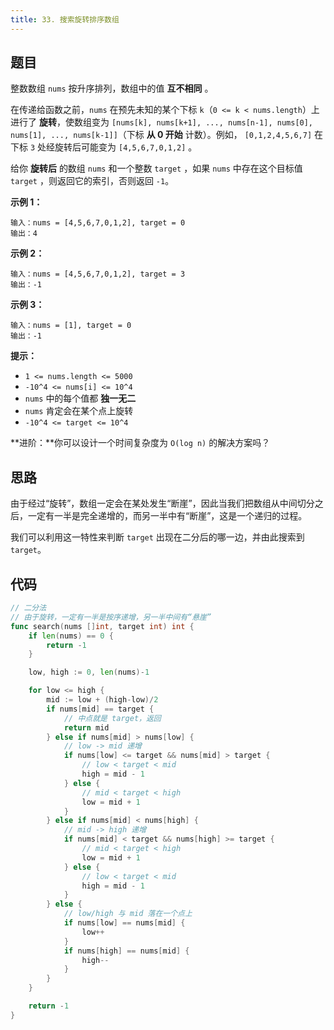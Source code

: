 ```yaml
---
title: 33. 搜索旋转排序数组
---
```


## 题目

整数数组 `nums` 按升序排列，数组中的值 **互不相同** 。

在传递给函数之前，`nums` 在预先未知的某个下标 `k`（`0 <= k < nums.length`）上进行了 **旋转**，使数组变为 `[nums[k], nums[k+1], ..., nums[n-1], nums[0], nums[1], ..., nums[k-1]]`（下标 **从 0 开始** 计数）。例如， `[0,1,2,4,5,6,7]` 在下标 `3` 处经旋转后可能变为 `[4,5,6,7,0,1,2]` 。

给你 **旋转后** 的数组 `nums` 和一个整数 `target` ，如果 `nums` 中存在这个目标值 `target` ，则返回它的索引，否则返回 `-1`。

**示例 1：**

```
输入：nums = [4,5,6,7,0,1,2], target = 0
输出：4
```

**示例 2：**

```
输入：nums = [4,5,6,7,0,1,2], target = 3
输出：-1
```

**示例 3：**

```
输入：nums = [1], target = 0
输出：-1
```

**提示：**

- `1 <= nums.length <= 5000`
- `-10^4 <= nums[i] <= 10^4`
- `nums` 中的每个值都 **独一无二**
- `nums` 肯定会在某个点上旋转
- `-10^4 <= target <= 10^4`

**进阶：**你可以设计一个时间复杂度为 `O(log n)` 的解决方案吗？

## 思路

由于经过“旋转”，数组一定会在某处发生“断崖”，因此当我们把数组从中间切分之后，一定有一半是完全递增的，而另一半中有“断崖”，这是一个递归的过程。

我们可以利用这一特性来判断 `target` 出现在二分后的哪一边，并由此搜索到 `target`。

## 代码

```go
// 二分法
// 由于旋转，一定有一半是按序递增，另一半中间有“悬崖”
func search(nums []int, target int) int {
	if len(nums) == 0 {
		return -1
	}

	low, high := 0, len(nums)-1

	for low <= high {
		mid := low + (high-low)/2
		if nums[mid] == target {
			// 中点就是 target，返回
			return mid
		} else if nums[mid] > nums[low] {
			// low -> mid 递增
			if nums[low] <= target && nums[mid] > target {
				// low < target < mid
				high = mid - 1
			} else {
				// mid < target < high
				low = mid + 1
			}
		} else if nums[mid] < nums[high] {
			// mid -> high 递增
			if nums[mid] < target && nums[high] >= target {
				// mid < target < high
				low = mid + 1
			} else {
				// low < target < mid
				high = mid - 1
			}
		} else {
			// low/high 与 mid 落在一个点上
			if nums[low] == nums[mid] {
				low++
			}
			if nums[high] == nums[mid] {
				high--
			}
		}
	}

	return -1
}
```
